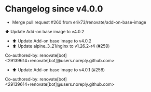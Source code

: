 # Changelog since v4.0.0
- Merge pull request #260 from erik73/renovate/add-on-base-image

⬆️ Update Add-on base image to v4.0.2 
- ⬆️ Update Add-on base image to v4.0.2 
- ⬆️ Update alpine_3_21/nginx to v1.26.2-r4 (#259)

Co-authored-by: renovate[bot] <29139614+renovate[bot]@users.noreply.github.com> 
- ⬆️ Update Add-on base image to v4.0.1 (#258)

Co-authored-by: renovate[bot] <29139614+renovate[bot]@users.noreply.github.com> 
